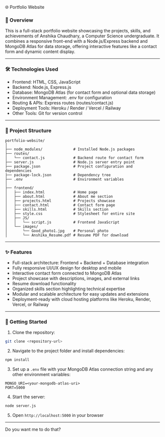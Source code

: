 🌐 Portfolio Website

### 📝 Overview

This is a full-stack portfolio website showcasing the projects, skills, and achievements of Anshika Chaudhary, a Computer Science undergraduate. It combines a responsive front-end with a Node.js/Express backend and MongoDB Atlas for data storage, offering interactive features like a contact form and dynamic content display.

---

### 🛠️ Technologies Used

* Frontend: HTML, CSS, JavaScript
* Backend: Node.js, Express.js
* Database: MongoDB Atlas (for contact form and optional data storage)
* Environment Management: .env for configuration
* Routing & APIs: Express routes (routes/contact.js)
* Deployment Tools: Heroku / Render / Vercel / Railway
* Other Tools: Git for version control

---

### 📂 Project Structure

```
portfolio-website/
│
├── node_modules/              # Installed Node.js packages
├── routes/
│   └── contact.js             # Backend route for contact form
├── server.js                  # Node.js server entry point
├── package.json               # Project configuration and dependencies
├── package-lock.json          # Dependency tree
├── .env                       # Environment variables
│
├── frontend/
│   ├── index.html             # Home page
│   ├── about.html             # About me section
│   ├── projects.html          # Projects showcase
│   ├── contact.html           # Contact form page
│   ├── skills.html            # Skills section
│   ├── style.css              # Stylesheet for entire site
│   ├── JS/
│   │   └── script.js          # Frontend JavaScript
│   └── images/
│       └── Good_photo1.jpg    # Personal photo
│       └── Anshika_Resume.pdf # Resume PDF for download
```

---

### ✨ Features

* Full-stack architecture: Frontend + Backend + Database integration
* Fully responsive UI/UX design for desktop and mobile
* Interactive contact form connected to MongoDB Atlas
* Project showcase with descriptions, images, and external links
* Resume download functionality
* Organized skills section highlighting technical expertise
* Modular and scalable architecture for easy updates and extensions
* Deployment-ready with cloud hosting platforms like Heroku, Render, Vercel, or Railway

---

### 🚀 Getting Started

1. Clone the repository:

```bash
git clone <repository-url>
```

2. Navigate to the project folder and install dependencies:

```bash
npm install
```

3. Set up a `.env` file with your MongoDB Atlas connection string and any other environment variables:

```
MONGO_URI=<your-mongodb-atlas-uri>
PORT=5000
```

4. Start the server:

```bash
node server.js
```

5. Open `http://localhost:5000` in your browser

---

Do you want me to do that?

